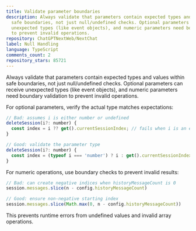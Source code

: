 ```yaml
---
title: Validate parameter boundaries
description: Always validate that parameters contain expected types and values within
  safe boundaries, not just null/undefined checks. Optional parameters can receive
  unexpected types (like event objects), and numeric parameters need boundary validation
  to prevent invalid operations.
repository: ChatGPTNextWeb/NextChat
label: Null Handling
language: TypeScript
comments_count: 2
repository_stars: 85721
---
```


Always validate that parameters contain expected types and values within safe boundaries, not just null/undefined checks. Optional parameters can receive unexpected types (like event objects), and numeric parameters need boundary validation to prevent invalid operations.

For optional parameters, verify the actual type matches expectations:
```js
// Bad: assumes i is either number or undefined
deleteSession(i?: number) {
  const index = i ?? get().currentSessionIndex; // fails when i is an event object
}

// Good: validate the parameter type
deleteSession(i?: number) {
  const index = (typeof i === 'number') ? i : get().currentSessionIndex;
}
```

For numeric operations, use boundary checks to prevent invalid results:
```js
// Bad: can create negative indices when historyMessageCount is 0
session.messages.slice(n - config.historyMessageCount)

// Good: ensure non-negative starting index
session.messages.slice(Math.max(0, n - config.historyMessageCount))
```

This prevents runtime errors from undefined values and invalid array operations.